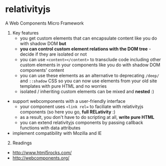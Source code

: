 # relativityjs
A Web Components Micro Framework

1. Key features
    - you get custom elements that can encapsulate content like you do with shadow DOM **but**
    - **you can control custom element relations with the DOM tree** - decide if they are isolated or not
    - you can use `<content></content>` to transclude code including other custom elements in your components like you do with shadow DOM components' content
    - you can use these elements as an alternative to deprecating `/deep/` and `::shadow` CSS so you can now use elements from your old site templates with pure HTML and no worries
    - isolated / inheriting custom elements can be mixed and **nested** :)
- support webcomponents with a user-friendly interface 
    - your component uses `<link rel=` to faciliate with relativityjs components (so here you go, **full RELativity** :)
    - as a result, you don't have to do scripting at all, **write pure HTML**
    - you can extend relativityjs components by passing callback functions with data attributes
- implement compatibility with Mozilla and IE

2. Readings
- http://www.html5rocks.com/
- http://webcomponents.org/



  
